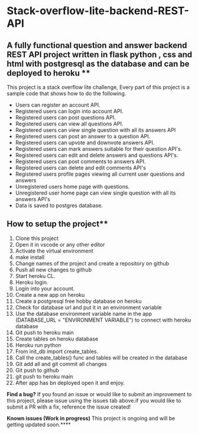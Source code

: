 # Stack-overflow-lite-backend-REST-**API**

## A fully functional question and answer backend REST API project written in flask python , css and html with postgresql as the database and can be deployed to heroku **

This project is a stack overflow lite challenge, Every part of this project is a sample code that shows how to do the following.

* Users can register an account API.
* Registered users can login into account API.
* Registered users can post questions API.
* Registered users can view all questions API.
* Registered users can view single question with all its answers API
* Registered users can post an answer to a question API.
* Registered users can upvote and downvote answers API.
* Registered users can mark answers suitable for their question API's.
* Registered users can edit and delete answers and questions API's.
* Registered users can post comments to answers API.
* Registered users can delete and edit comments API's
* Registered users profile pages viewing all current user questions and answers
* Unregistered users home page with questions.
* Unregistered user home page can view single question with all its answers API's
* Data is saved to postgres database.

## How to setup the project**

1. Clone this project
2. Open it in vscode or any other editor
3. Activate the virtual environment
4. make install
5. Change names of the project and create a repository on github
6. Push all new changes to github
7. Start heroku CL.
8. Heroku login.
9. Login into your account.
10. Create a new app on heroku
11. Create a postgresql free hobby database on heroku
12. Check for database url and put it in an environment variable
13. Use the database environment variable name in the app (DATABASE_URL = "ENVIRONMENT VARIABLE") to connect with heroku database
14. Git push to heroku main
15. Create tables on heroku database
16. Heroku run python
17. From init_db import create_tables.
18. Call the create_tables() func and tables will be created in the database
19. Git add all and git commit all changes
20. Git push to github
21. git push to heroku main
22. After app has bn deployed open it and enjoy.
  
**Find a bug?**
If you found an issue or would like to submit an improvement to this project, please issue using the issues tab above.if you would like to submit a PR with a fix, reference the issue created!

**Known issues (Work in progress)**
This project is ongoing and will be getting updated soon.****
